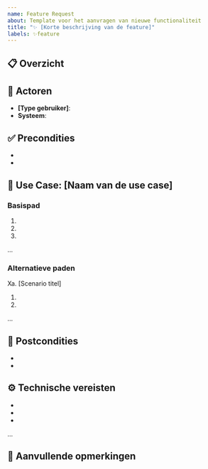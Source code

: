 ```yaml
---
name: Feature Request
about: Template voor het aanvragen van nieuwe functionaliteit
title: "✨ [Korte beschrijving van de feature]"
labels: ✨feature
---
```


## 📋 Overzicht

<!-- Beschrijf kort en bondig wat deze feature moet doen -->

## 👥 Actoren

<!-- Wie gaat deze functionaliteit gebruiken? -->
- **[Type gebruiker]**: <!-- Beschrijving van de gebruiker -->
- **Systeem**: <!-- Welke systemen zijn betrokken -->

## ✅ Precondities

<!-- Wanneer kan de gebruiker deze functie gebruiken? -->
- <!-- Preconditie 1 -->
- <!-- Preconditie 2 -->

## 🎯 Use Case: [Naam van de use case]
### Basispad
1. <!-- Stap 1 -->
2. <!-- Stap 2 -->
3. <!-- Stap 3 -->
...

### Alternatieve paden
<!-- Beschrijf hier alle alternatieve scenario's en foutcondities -->
Xa. [Scenario titel] 
   1. <!-- Alternatieve stap 1 -->
   2. <!-- Alternatieve stap 2 -->
   ...

## 🏁 Postcondities

<!-- Wat is het resultaat na succesvolle uitvoering? -->

- <!-- Resultaat 1 -->
- <!-- Resultaat 2 -->

## ⚙️ Technische vereisten

<!-- Lijst met technische eisen voor de implementatie -->

- <!-- Vereiste 1 -->
- <!-- Vereiste 2 -->
- <!-- Vereiste 3 -->
...

## 📝 Aanvullende opmerkingen
<!-- Optioneel: overige informatie die relevant is voor deze feature -->